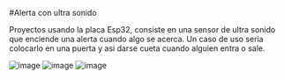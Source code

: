 #Alerta con ultra sonido

Proyectos usando la placa Esp32, consiste en una sensor de ultra sonido que enciende una alerta cuando algo se acerca. Un caso de uso seria colocarlo en una puerta y asi darse cueta cuando alguien entra o sale.

![image](https://user-images.githubusercontent.com/61896147/138620441-d6258032-3b02-4303-9c26-3a8ba6964223.png)
![image](https://user-images.githubusercontent.com/61896147/138620443-4da7a726-5383-4dc1-9756-321e93752473.png)
![image](https://user-images.githubusercontent.com/61896147/138620448-23fe5b06-d7ae-440e-b924-baf2b8821c18.png)

